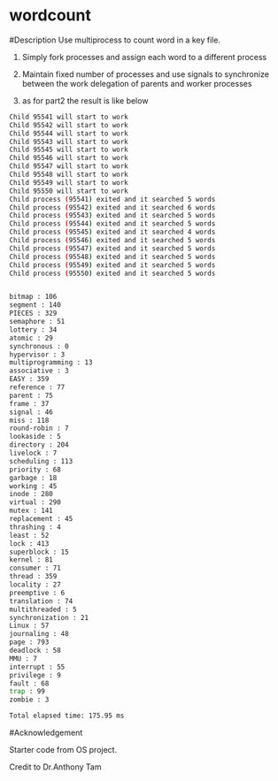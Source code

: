 # wordcount
#Description
Use multiprocess to count word in a key file.   

1. Simply fork processes and assign each word to a different process    
2. Maintain fixed number of processes and use signals to synchronize between the work delegation of parents and worker processes

3. as for part2 the result is like below


```bash
Child 95541 will start to work
Child 95542 will start to work
Child 95544 will start to work
Child 95543 will start to work
Child 95545 will start to work
Child 95546 will start to work
Child 95547 will start to work
Child 95548 will start to work
Child 95549 will start to work
Child 95550 will start to work
Child process (95541) exited and it searched 5 words
Child process (95542) exited and it searched 6 words
Child process (95543) exited and it searched 5 words
Child process (95544) exited and it searched 5 words
Child process (95545) exited and it searched 4 words
Child process (95546) exited and it searched 5 words
Child process (95547) exited and it searched 5 words
Child process (95548) exited and it searched 5 words
Child process (95549) exited and it searched 5 words
Child process (95550) exited and it searched 5 words


bitmap : 106
segment : 140
PIECES : 329
semaphore : 51
lottery : 34
atomic : 29
synchronous : 0
hypervisor : 3
multiprogramming : 13
associative : 3
EASY : 359
reference : 77
parent : 75
frame : 37
signal : 46
miss : 118
round-robin : 7
lookaside : 5
directory : 204
livelock : 7
scheduling : 113
priority : 68
garbage : 18
working : 45
inode : 280
virtual : 290
mutex : 141
replacement : 45
thrashing : 4
least : 52
lock : 413
superblock : 15
kernel : 81
consumer : 71
thread : 359
locality : 27
preemptive : 6
translation : 74
multithreaded : 5
synchronization : 21
Linux : 57
journaling : 48
page : 793
deadlock : 58
MMU : 7
interrupt : 55
privilege : 9
fault : 68
trap : 99
zombie : 3

Total elapsed time: 175.95 ms

```
#Acknowledgement  

Starter code from OS project.   

Credit to Dr.Anthony Tam
